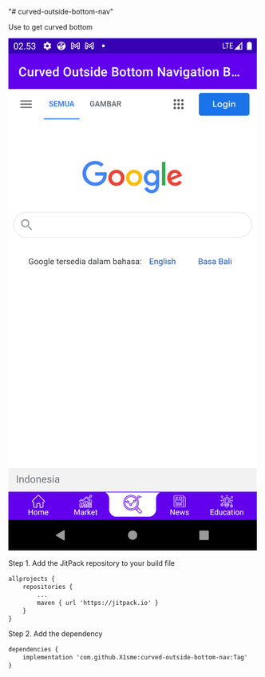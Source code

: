 "# curved-outside-bottom-nav" 

Use to get curved bottom

![Example](sc/img1.png)

Step 1. Add the JitPack repository to your build file
```
allprojects {
    repositories {
        ...
        maven { url 'https://jitpack.io' }
    }
}
```

Step 2. Add the dependency
```
dependencies {
    implementation 'com.github.X1sme:curved-outside-bottom-nav:Tag'
}
```
